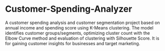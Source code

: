 # Customer-Spending-Analyzer

A customer spending analysis and customer segmentation project based on annual income and spending score using K-Means clustering. The model identifies customer groups/segments, optimizing cluster count with the Elbow Curve method and evaluation of clustering with Silhouette Score. It is for gaining customer insights for businesses and target marketing.
